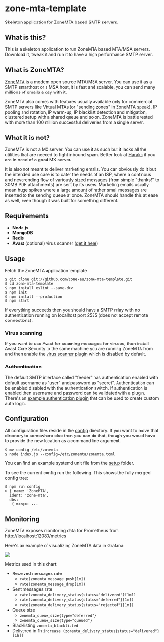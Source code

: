 # zone-mta-template

Skeleton application for [ZoneMTA](https://github.com/zone-eu/zone-mta) based SMTP servers.

## What is this?

This is a skeleton application to run ZoneMTA based MTA/MSA servers. Download it, tweak it and run it to have a high performance SMTP server.

## What is ZoneMTA?

[ZoneMTA](https://github.com/zone-eu/zone-mta) is a modern open source MTA/MSA server. You can use it as a SMTP smarthost or a MSA host, it is fast and scalable, you can send many millions of emails a day with it.

ZoneMTA also comes with features usually available only for commercial SMTP servers like Virtual MTAs (or "sending zones" in ZoneMTA speak), IP pooling and rotation, IP warm-up, IP blacklist detection and mitigation, clustered setup with a shared queue and so on. ZoneMTA is battle tested with more than 100 million successful deliveries from a single server.

## What it is not?

ZoneMTA is not a MX server. You can use it as such but it lacks all the utilities that are needed to fight inbound spam. Better look at [Haraka](http://haraka.github.io/) if you are in need of a good MX server.

It is also not meant to deliver marketing emails. You can obviously do it but the intended use case is to cater the needs of an ISP, where a continous and neverending flow of variously sized messages (from simple "thanks!" to 30MB PDF attachments) are sent by its users. Marketing emails usually mean huge spikes where a large amount of rather small messages are inserted to the sending queue at once. ZoneMTA should handle this at ease as well, even though it was built for something different.

## Requirements

*   **Node.js**
*   **MongoDB**
*   **Redis**
*   **Avast** (optional) virus scanner ([get it here](https://www.avast.com/linux-server-antivirus))

## Usage

Fetch the ZoneMTA application template

```
$ git clone git://github.com/zone-eu/zone-mta-template.git
$ cd zone-mta-template
$ npm install eslint --save-dev
$ npm init
$ npm install --production
$ npm start
```

If everything succeeds then you should have a SMTP relay with no authentication running on localhost port 2525 (does not accept remote connections).

### Virus scanning

If you want to use Avast for scanning messages for viruses, then install Avast Core Security to the same machine you are running ZoneMTA from and then enable the [virus scanner plugin](config/plugins/avast.toml) which is disabled by default.

### Authentication

The default SMTP interface called "feeder" has authentication enabled with default username as "user" and password as "secret". Authentication can be enabled disabled with the [authentication switch](https://github.com/zone-eu/zone-mta-template/blob/e5593cb990b910695335ec0d669de123aaab8062/config/interfaces/feeder.toml#L18). If authentication is enabled then username and password can be validated with a plugin. There's an [example authentication plugin](./plugins/example-auth.js) that can be used to create custom auth logic.

## Configuration

All configuration files reside in the [config](.config) directory. If you want to move that directory to somewhere else then you can do that, though you would have to provide the new location as a command line argument.

```
$ mv config /etc/zonemta
$ node index.js --config=/etc/zonemta/zonemta.toml
```

You can find an example systemd unit file from the [setup](./setup) folder.

To see the current config run the following. This shows the fully merged config tree:

```
$ npm run config
> { name: 'ZoneMTA',
  ident: 'zone-mta',
  dbs:
   { mongo: ...
```

## Monitoring

ZoneMTA exposes monitoring data for Prometheus from http://localhost:12080/metrics

Here's an example of visualizing ZoneMTA data in Grafana:

![](https://cldup.com/3xgBRHEIZU.png)

Metrics used in this chart:

*   Received messages rate
    *   `rate(zonemta_message_push[1m])`
    *   `rate(zonemta_message_drop[1m])`
*   Sent messages rate
    *   `rate(zonemta_delivery_status{status="delivered"}[1m])`
    *   `rate(zonemta_delivery_status{status="deferred"}[1m])`
    *   `rate(zonemta_delivery_status{status="rejected"}[1m])`
*   Queue size
    *   `zonemta_queue_size{type="deferred"}`
    *   `zonemta_queue_size{type="queued"}`
*   Blacklisting `zonemta_blacklisted`
*   Delivered in 1h `increase (zonemta_delivery_status{status="delivered"}[1h])`

